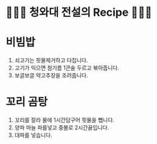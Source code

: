 
# 👨🏻‍🍳 청와대 전설의 Recipe 👩🏻‍🍳

# 비빔밥

1. 쇠고기는 핏물제거하고 다집니다.
2. 고기가 익으면 참기름 1큰술 두르고 볶아줍니다.
3. 보글보글 약고추장을 조려줍니다.

# 꼬리 곰탕

1. 꼬리를 잘라 물에 1시간담구어 핏물을 뺍니다.
2. 양파 마늘 파를넣고 중불로 2시간끓입니다.
3. 대파를 넣습니다.

